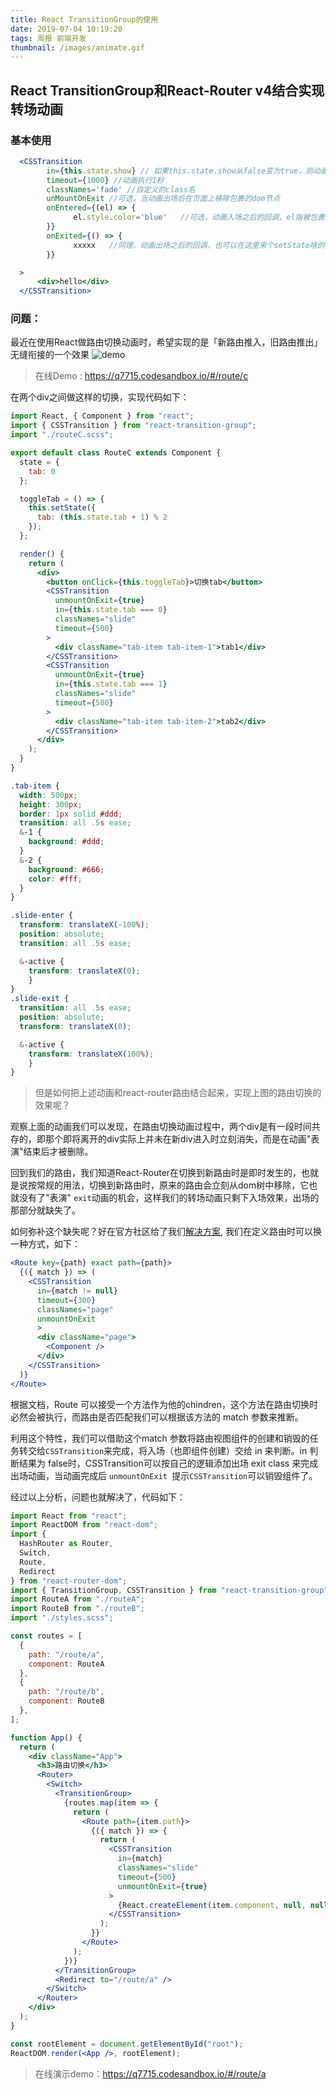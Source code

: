 ```yaml
---
title: React TransitionGroup的使用
date: 2019-07-04 10:19:20
tags: 周报 前端开发
thumbnail: /images/animate.gif
---
```


## React TransitionGroup和React-Router v4结合实现转场动画

### 基本使用



```jsx
  <CSSTransition
        in={this.state.show} // 如果this.state.show从false变为true，则动画入场，反之out出场
        timeout={1000} //动画执行1秒
        classNames='fade' //自定义的class名
        unMountOnExit //可选，当动画出场后在页面上移除包裹的dom节点
        onEntered={(el) => {
              el.style.color='blue'   //可选，动画入场之后的回调，el指被包裹的dom，让div内的字体颜色等于蓝色
        }}
        onExited={() => {
              xxxxx   //同理，动画出场之后的回调，也可以在这里来个setState啥的操作
        }}

  >
      <div>hello</div>
  </CSSTransition>
```

### 问题：

最近在使用React做路由切换动画时，希望实现的是「新路由推入，旧路由推出」无缝衔接的一个效果
![demo](/images/animate.gif)
> 在线Demo : https://q7715.codesandbox.io/#/route/c

在两个div之间做这样的切换，实现代码如下：

```jsx
import React, { Component } from "react";
import { CSSTransition } from "react-transition-group";
import "./routeC.scss";

export default class RouteC extends Component {
  state = {
    tab: 0
  };

  toggleTab = () => {
    this.setState({
      tab: (this.state.tab + 1) % 2
    });
  };

  render() {
    return (
      <div>
        <button onClick={this.toggleTab}>切换tab</button>
        <CSSTransition
          unmountOnExit={true}
          in={this.state.tab === 0}
          classNames="slide"
          timeout={500}
        >
          <div className="tab-item tab-item-1">tab1</div>
        </CSSTransition>
        <CSSTransition
          unmountOnExit={true}
          in={this.state.tab === 1}
          classNames="slide"
          timeout={500}
        >
          <div className="tab-item tab-item-2">tab2</div>
        </CSSTransition>
      </div>
    );
  }
}
```

```scss
.tab-item {
  width: 500px;
  height: 300px;
  border: 1px solid #ddd;
  transition: all .5s ease;
  &-1 {
    background: #ddd;
  }
  &-2 {
    background: #666;
    color: #fff;
  }
}

.slide-enter {
  transform: translateX(-100%);
  position: absolute;
  transition: all .5s ease;

  &-active {
  	transform: translateX(0);
	}
}
.slide-exit {
  transition: all .5s ease;
  position: absolute;
  transform: translateX(0);

  &-active {
  	transform: translateX(100%);
	}
}
```



>  但是如何把上述动画和react-router路由结合起来，实现上图的路由切换的效果呢？

观察上面的动画我们可以发现，在路由切换动画过程中，两个div是有一段时间共存的，即那个即将离开的div实际上并未在新div进入时立刻消失，而是在动画"表演"结束后才被删除。

回到我们的路由，我们知道React-Router在切换到新路由时是即时发生的，也就是说按常规的用法，切换到新路由时，原来的路由会立刻从dom树中移除，它也就没有了"表演" `exit`动画的机会，这样我们的转场动画只剩下入场效果，出场的那部分就缺失了。

如何弥补这个缺失呢？好在官方社区给了我们[解决方案](https://reactcommunity.org/react-transition-group/with-react-router), 我们在定义路由时可以换一种方式，如下：

```jsx
<Route key={path} exact path={path}>
  {({ match }) => (
    <CSSTransition
      in={match != null}
      timeout={300}
      classNames="page"
      unmountOnExit
      >
      <div className="page">
        <Component />
      </div>
    </CSSTransition>
  )}
</Route>
```

根据文档，Route 可以接受一个方法作为他的chindren，这个方法在路由切换时必然会被执行，而路由是否匹配我们可以根据该方法的 match 参数来推断。

利用这个特性，我们可以借助这个match 参数将路由视图组件的创建和销毁的任务转交给`CSSTransition`来完成，将入场（也即组件创建）交给 in 来判断。in 判断结果为 false时，CSSTransition可以按自己的逻辑添加出场 exit class 来完成出场动画，当动画完成后 `unmountOnExit `提示`CSSTransition`可以销毁组件了。

经过以上分析，问题也就解决了，代码如下：

```jsx
import React from "react";
import ReactDOM from "react-dom";
import {
  HashRouter as Router,
  Switch,
  Route,
  Redirect
} from "react-router-dom";
import { TransitionGroup, CSSTransition } from "react-transition-group";
import RouteA from "./routeA";
import RouteB from "./routeB";
import "./styles.scss";

const routes = [
  {
    path: "/route/a",
    component: RouteA
  },
  {
    path: "/route/b",
    component: RouteB
  },
];

function App() {
  return (
    <div className="App">
      <h3>路由切换</h3>
      <Router>
        <Switch>
          <TransitionGroup>
            {routes.map(item => {
              return (
                <Route path={item.path}>
                  {({ match }) => {
                    return (
                      <CSSTransition
                        in={match}
                        classNames="slide"
                        timeout={500}
                        unmountOnExit={true}
                      >
                        {React.createElement(item.component, null, null)}
                      </CSSTransition>
                    );
                  }}
                </Route>
              );
            })}
          </TransitionGroup>
          <Redirect to="/route/a" />
        </Switch>
      </Router>
    </div>
  );
}

const rootElement = document.getElementById("root");
ReactDOM.render(<App />, rootElement);
```

>  在线演示demo：https://q7715.codesandbox.io/#/route/a

